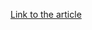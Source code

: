 [Link to the article](https://www.eclecticiq.com/hubfs/_blogs/corporate-blog/2023/command-control-qakbot.txt)
